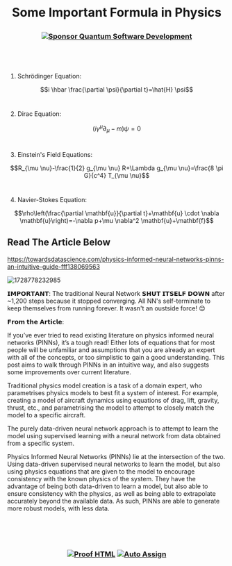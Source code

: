 <br>

 # <p align="center"> Some Important Formula in Physics

 ### <p align="center"> [![Sponsor Quantum Software Development](https://img.shields.io/badge/Sponsor-Quantum%20Software%20Development-brightgreen?logo=GitHub)](https://github.com/sponsors/Quantum-Software-Development)

 <brr><br>

 #

 1. Schrödinger Equation:

$$i \hbar \frac{\partial \psi}{\partial t}=\hat{H} \psi$$

#

2. Dirac Equation:

$$\left(i \gamma^\mu \partial_\mu-m\right) \psi=0$$

#

3. Einstein's Field Equations:
   
$$R_{\mu \nu}-\frac{1}{2} g_{\mu \nu} R+\Lambda g_{\mu \nu}=\frac{8 \pi G}{c^4} T_{\mu \nu}$$

#

4. Navier-Stokes Equation:

$$\rho\left(\frac{\partial \mathbf{u}}{\partial t}+\mathbf{u} \cdot \nabla \mathbf{u}\right)=-\nabla p+\mu \nabla^2 \mathbf{u}+\mathbf{f}$$




## Read The Article Below

https://towardsdatascience.com/physics-informed-neural-networks-pinns-an-intuitive-guide-fff138069563

![1728778232985](https://github.com/user-attachments/assets/0f466bc0-fb40-4cad-ba3d-4e8494745a53)


𝗜𝗠𝗣𝗢𝗥𝗧𝗔𝗡𝗧: The traditional Neural Network 𝗦𝗛𝗨𝗧 𝗜𝗧𝗦𝗘𝗟𝗙 𝗗𝗢𝗪𝗡 after ~1,200 steps because it stopped converging. All NN's self-terminate to keep themselves from running forever. It wasn't an oustside force! 😊 


𝗙𝗿𝗼𝗺 𝘁𝗵𝗲 𝗔𝗿𝘁𝗶𝗰𝗹𝗲:

If you’ve ever tried to read existing literature on physics informed neural networks (PINNs), it’s a tough read! Either lots of equations that for most people will be unfamiliar and assumptions that you are already an expert with all of the concepts, or too simplistic to gain a good understanding. This post aims to walk through PINNs in an intuitive way, and also suggests some improvements over current literature.

Traditional physics model creation is a task of a domain expert, who parametrises physics models to best fit a system of interest. For example, creating a model of aircraft dynamics using equations of drag, lift, gravity, thrust, etc., and parametrising the model to attempt to closely match the model to a specific aircraft.

The purely data-driven neural network approach is to attempt to learn the model using supervised learning with a neural network from data obtained from a specific system.

Physics Informed Neural Networks (PINNs) lie at the intersection of the two. Using data-driven supervised neural networks to learn the model, but also using physics equations that are given to the model to encourage consistency with the known physics of the system. They have the advantage of being both data-driven to learn a model, but also able to ensure consistency with the physics, as well as being able to extrapolate accurately beyond the available data. As such, PINNs are able to generate more robust models, with less data.













<!--
#  Quantum Formulas

<!-- Image Source
<img src="https://cdn.mathpix.com/snip/images/1yR5I5WYTqwCuw-i6JfwzwKd9RW2O_8HLfRp1j4w38Y.original.fullsize.png"/>  
 
### <p align="center">  
$$
\begin{aligned}
& S=\frac{\left(v^2-v_0{ }^2\right)}{2 a} \quad \Delta U=A+Q \quad F=\frac{G M m}{R^2} \quad X=x m a x \cdot \cos \omega t \quad Q=\lambda m \\
& N=N_0 2^{-t / \pi} \quad A=F S \cos \alpha \quad P=\frac{F}{S} \quad \Delta d=\frac{(2 k+1) \lambda}{2} \quad \phi=\frac{P}{P_0 \cdot 100 \%} \\
& v_2=\frac{\left(v_1+v\right)}{1+v_1 v / c^2} \quad T=2 \pi \sqrt{L C} \quad P=I U \\
& E=\frac{m v^2}{2} \quad \eta=\frac{\left(Q_1-Q_2\right)}{Q_1} \\
& F=m g \\
& t=\frac{t_1}{\sqrt{1}}-\frac{v^2}{c^2} \quad \lambda=v T \\
& Z=\sqrt{(X c-X L)^2+R^2} \\
& E=2 \pi k \sigma \\
& Q=C\left(T_2-T_1\right) \\
& F=\rho g V \\
& P=m(g+a) \\
& F=\frac{k q_1 q_2}{R_2} \\
& \frac{V}{T}=\text { const } \\
& \rho=\frac{m}{V} \\
& F y=-k x \\
& d \cdot \sin \phi=k \lambda \\
& d \cdot \sin \phi=k \lambda \quad v=v_0+a t \quad E=m c^2
&
\end{aligned}
$$
-->

<br><br>

#

### <p align="center"> [![Proof HTML](https://github.com/Quantum-Software-Development/demo-repository/actions/workflows/proof-html.yml/badge.svg)](https://github.com/Quantum-Software-Development/demo-repository/actions/workflows/proof-html.yml) [![Auto Assign](https://github.com/Quantum-Software-Development/demo-repository/actions/workflows/auto-assign.yml/badge.svg)](https://github.com/Quantum-Software-Development/demo-repository/actions/workflows/auto-assign.yml)

